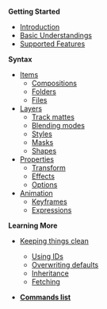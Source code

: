 **Getting Started**

- [Introduction](/docs/introduction)
- [Basic Understandings](/docs/basic-understandings)
- [Supported Features](/docs/supported-features)

**Syntax**

- [Items](/docs/items)
  - [Compositions](/docs/items#compositions)
  - [Folders](/docs/items#folders)
  - [Files](/docs/items#files)
- [Layers](/docs/layers)
  - [Track mattes](/docs/layers#track-mattes) 
  - [Blending modes](/docs/layers#blending-modes) 
  - [Styles](/docs/layers#layer-styles)
  - [Masks](/docs/layers#masks)
  - [Shapes](/docs/layers#shapes)
- [Properties](/docs/properties)
  - [Transform](/docs/properties#transform)
  - [Effects](/docs/properties#effects)
  - [Options](/docs/properties#options)
- [Animation](/docs/animation)
  - [Keyframes](/docs/animation#keyframes)
  - [Expressions](/docs/animation#expressions)


**Learning More**

- [Keeping things clean](/docs/keeping-things-clean)
  - [Using IDs](/docs/keeping-things-clean#using-ids)
  - [Overwriting defaults](/docs/keeping-things-clean#overwriting-defaults)
  - [Inheritance](/docs/keeping-things-clean#inheritance)
  - [Fetching](/docs/keeping-things-clean#fetching)

- **[Commands list](/docs/commands-list)**

